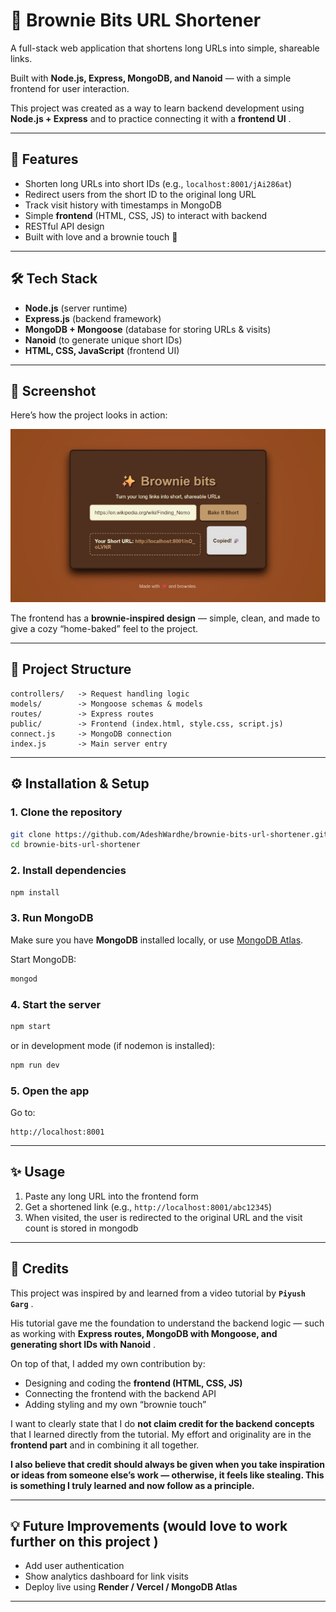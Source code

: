 # 🍫 Brownie Bits URL Shortener

A full-stack web application that shortens long URLs into simple, shareable links.

Built with **Node.js, Express, MongoDB, and Nanoid** — with a simple frontend for user interaction.

This project was created as a way to learn backend development using **Node.js + Express** and to practice connecting it with a  **frontend UI** .

---

## 🚀 Features

* Shorten long URLs into short IDs (e.g., `localhost:8001/jAi286at`)
* Redirect users from the short ID to the original long URL
* Track visit history with timestamps in MongoDB
* Simple **frontend** (HTML, CSS, JS) to interact with backend
* RESTful API design
* Built with love and a brownie touch 🍫

---

## 🛠️ Tech Stack

* **Node.js** (server runtime)
* **Express.js** (backend framework)
* **MongoDB + Mongoose** (database for storing URLs & visits)
* **Nanoid** (to generate unique short IDs)
* **HTML, CSS, JavaScript** (frontend UI)

---


## 📸 Screenshot

Here’s how the project looks in action:

![Brownie Bits Screenshot](./public/screenshot.jpg)

The frontend has a **brownie-inspired design** — simple, clean, and made to give a cozy “home-baked” feel to the project.


---

## 📂 Project Structure

```
controllers/   -> Request handling logic
models/        -> Mongoose schemas & models
routes/        -> Express routes
public/        -> Frontend (index.html, style.css, script.js)
connect.js     -> MongoDB connection
index.js       -> Main server entry
```

---

## ⚙️ Installation & Setup

### 1. Clone the repository

```bash
git clone https://github.com/AdeshWardhe/brownie-bits-url-shortener.git
cd brownie-bits-url-shortener
```

### 2. Install dependencies

```bash
npm install
```

### 3. Run MongoDB

Make sure you have **MongoDB** installed locally, or use [MongoDB Atlas](https://www.mongodb.com/atlas).

Start MongoDB:

```bash
mongod
```

### 4. Start the server

```bash
npm start
```

or in development mode (if nodemon is installed):

```bash
npm run dev
```

### 5. Open the app

Go to:

```
http://localhost:8001
```

---

## ✨ Usage

1. Paste any long URL into the frontend form
2. Get a shortened link (e.g., `http://localhost:8001/abc12345`)
3. When visited, the user is redirected to the original URL and the visit count is stored in mongodb

---

## 🙏 Credits

This project was inspired by and learned from a video tutorial by  **```Piyush Garg```** .

His tutorial gave me the foundation to understand the backend logic — such as working with  **Express routes, MongoDB with Mongoose, and generating short IDs with Nanoid** .

On top of that, I added my own contribution by:

* Designing and coding the **frontend (HTML, CSS, JS)**
* Connecting the frontend with the backend API
* Adding styling and my own “brownie touch”

I want to clearly state that I do **not claim credit for the backend concepts** that I learned directly from the tutorial. My effort and originality are in the **frontend part** and in combining it all together.

**I also believe that credit should always be given when you take inspiration or ideas from someone else’s work — otherwise, it feels like stealing. This is something I truly learned and now follow as a principle.**

---

## 💡 Future Improvements (would love to work further on this project )

* Add user authentication
* Show analytics dashboard for link visits
* Deploy live using **Render / Vercel / MongoDB Atlas**

---
